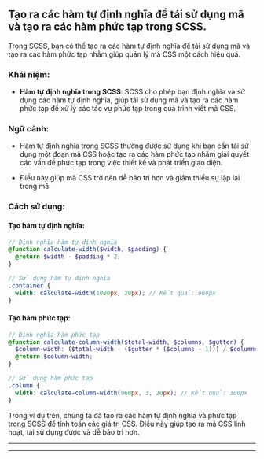 ## Tạo ra các hàm tự định nghĩa để tái sử dụng mã và tạo ra các hàm phức tạp trong SCSS.

Trong SCSS, bạn có thể tạo ra các hàm tự định nghĩa để tái sử dụng mã và tạo ra các hàm phức tạp nhằm giúp quản lý mã CSS một cách hiệu quả.

### Khái niệm:

- **Hàm tự định nghĩa trong SCSS**: SCSS cho phép bạn định nghĩa và sử dụng các hàm tự định nghĩa, giúp tái sử dụng mã và tạo ra các hàm phức tạp để xử lý các tác vụ phức tạp trong quá trình viết mã CSS.

### Ngữ cảnh:

- Hàm tự định nghĩa trong SCSS thường được sử dụng khi bạn cần tái sử dụng một đoạn mã CSS hoặc tạo ra các hàm phức tạp nhằm giải quyết các vấn đề phức tạp trong việc thiết kế và phát triển giao diện.

- Điều này giúp mã CSS trở nên dễ bảo trì hơn và giảm thiểu sự lặp lại trong mã.

### Cách sử dụng:

#### Tạo hàm tự định nghĩa:

```scss
// Định nghĩa hàm tự định nghĩa
@function calculate-width($width, $padding) {
  @return $width - $padding * 2;
}

// Sử dụng hàm tự định nghĩa
.container {
  width: calculate-width(1000px, 20px); // Kết quả: 960px
}
```

#### Tạo hàm phức tạp:

```scss
// Định nghĩa hàm phức tạp
@function calculate-column-width($total-width, $columns, $gutter) {
  $column-width: ($total-width - ($gutter * ($columns - 1))) / $columns;
  @return $column-width;
}

// Sử dụng hàm phức tạp
.column {
  width: calculate-column-width(960px, 3, 20px); // Kết quả: 300px
}
```

Trong ví dụ trên, chúng ta đã tạo ra các hàm tự định nghĩa và phức tạp trong SCSS để tính toán các giá trị CSS. Điều này giúp tạo ra mã CSS linh hoạt, tái sử dụng được và dễ bảo trì hơn.

---

---
